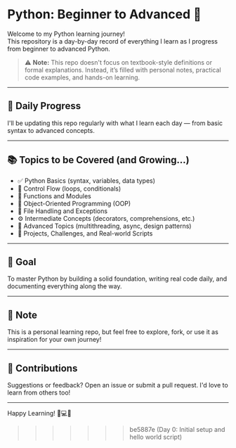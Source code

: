 
# Python: Beginner to Advanced 🐍

Welcome to my Python learning journey!  
This repository is a day-by-day record of everything I learn as I progress from beginner to advanced Python.

> ⚠️ **Note:** This repo doesn't focus on textbook-style definitions or formal explanations. Instead, it’s filled with personal notes, practical code examples, and hands-on learning.

---

## 📅 Daily Progress

I'll be updating this repo regularly with what I learn each day — from basic syntax to advanced concepts.

---

## 📚 Topics to be Covered (and Growing...)

- ✅ Python Basics (syntax, variables, data types)
- 🔄 Control Flow (loops, conditionals)
- 🧮 Functions and Modules
- 🧱 Object-Oriented Programming (OOP)
- 📂 File Handling and Exceptions
- ⚙️ Intermediate Concepts (decorators, comprehensions, etc.)
- 🚀 Advanced Topics (multithreading, async, design patterns)
- 🧪 Projects, Challenges, and Real-world Scripts

---

## 🎯 Goal

To master Python by building a solid foundation, writing real code daily, and documenting everything along the way.

---

## 📌 Note

This is a personal learning repo, but feel free to explore, fork, or use it as inspiration for your own journey!

---

## 🤝 Contributions

Suggestions or feedback? Open an issue or submit a pull request. I'd love to learn from others too!

---

Happy Learning! 🧠💻🔥

>>>>>>> be5887e (Day 0: Initial setup and hello world script)
